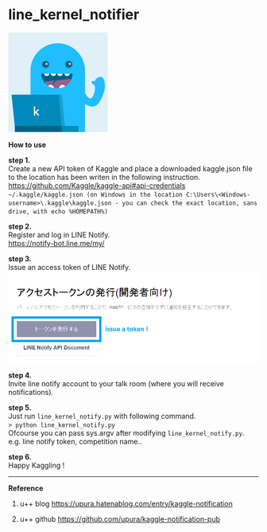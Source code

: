 # line_kernel_notifier
<img src="kerneler-kun.png" width=200>

<b> How to use </b>

<b>step 1.</b>  
Create a new API token of Kaggle and place a downloaded kaggle.json file to the location has been writen in the following instruction.  
https://github.com/Kaggle/kaggle-api#api-credentials  
`~/.kaggle/kaggle.json (on Windows in the location C:\Users\<Windows-username>\.kaggle\kaggle.json - you can check the exact location, sans drive, with echo %HOMEPATH%)`


<b>step 2.</b>  
Register and log in LINE Notify.  
https://notify-bot.line.me/my/


<b>step 3.</b>  
Issue an access token of LINE Notify.  
<img src="issue-a-token_line.png" width="800">


<b>step 4.</b>  
Invite line notify account to your talk room (where you will receive notifications).  


<b>step 5.</b>  
Just run `line_kernel_notify.py` with following command.  
    `> python line_kernel_notify.py`  
    Ofcourse you can pass sys.argv after modifying `line_kernel_notify.py`.  
    e.g. line notify token, competition name..  


<b>step 6.</b>  
Happy Kaggling !  


---


<b>Reference</b>

1. u++ blog
https://upura.hatenablog.com/entry/kaggle-notification

2. u++ github
https://github.com/upura/kaggle-notification-pub

